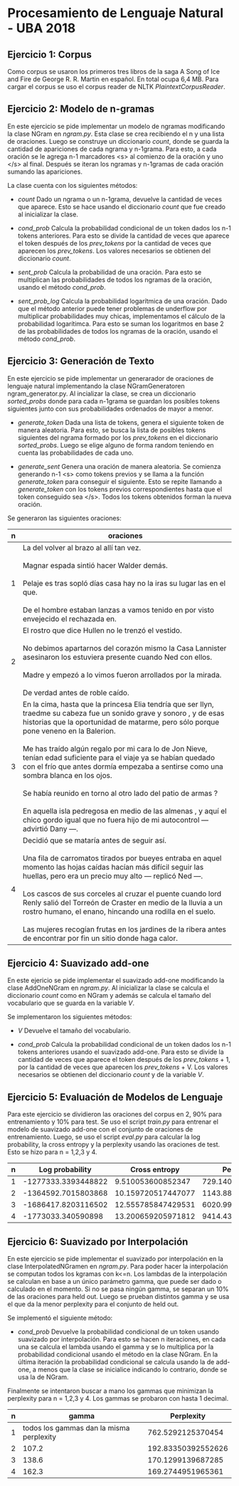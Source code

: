 Procesamiento de Lenguaje Natural - UBA 2018
============================================

Ejercicio 1: Corpus
-------------------
Como corpus se usaron los primeros tres libros de la saga A Song of Ice and Fire de George R. R. Martin en español. En total ocupa 6,4 MB.
Para cargar el corpus se uso el corpus reader de NLTK *PlaintextCorpusReader*.

Ejercicio 2: Modelo de n-gramas
-------------------------------
En este ejercicio se pide implementar un modelo de ngramas modificando la clase NGram en *ngram.py*.
Esta clase se crea recibiendo el n y una lista de oraciones. Luego se construye un diccionario *count*, donde se guarda la cantidad de apariciones de cada ngrama y n-1grama. Para esto, a cada oración se le agrega n-1 marcadores \<s\> al comienzo de la oración y uno \</s\> al final. Después se iteran los ngramas y n-1gramas de cada oración sumando las apariciones.

La clase cuenta con los siguientes métodos:

- *count*
Dado un ngrama o un n-1grama, devuelve la cantidad de veces que aparece. Esto se hace usando el diccionario *count* que fue creado al inicializar la clase.

- *cond_prob*
Calcula la probabilidad condicional de un token dados los n-1 tokens anteriores. Para esto se divide la cantidad de veces que aparece el token después de los *prev_tokens* por la cantidad de veces que aparecen los *prev_tokens*. Los valores necesarios se obtienen del diccionario *count*.

- *sent_prob*
Calcula la probabilidad de una oración. Para esto se multiplican las probabilidades de todos los ngramas de la oración, usando el método *cond_prob*.

- *sent_prob_log*
Calcula la probabilidad logarítmica de una oración. Dado que el método anterior puede tener problemas de underflow por multiplicar probabilidades muy chicas, implementamos el cálculo de la probabilidad logarítimca. Para esto se suman los logaritmos en base 2 de las probabilidades de todos los ngramas de la oración, usando el método *cond_prob*.

Ejercicio 3: Generación de Texto
--------------------------------
En este ejercicio se pide implementar un generarador de oraciones de lenguaje natural implementando la clase NGramGeneratoren ngram_generator.py.
Al incializar la clase, se crea un diccionario *sorted_probs* donde para cada n-1grama se guardan los posibles tokens siguientes junto con sus probabilidades ordenados de mayor a menor.

- *generate_token*
Dada una lista de tokens, genera el siguiente token de manera aleatoria. Para esto, se busca la lista de posibles tokens siguientes del ngrama formado por los *prev_tokens* en el diccionario *sorted_probs*. Luego se elige alguno de forma random teniendo en cuenta las probabilidades de cada uno. 

- *generate_sent*
Genera una oración de manera aleatoria. Se comienza generando n-1 \<s\> como tokens previos y se llama a la función *generate_token* para conseguir el siguiente. Esto se repite llamando a *generate_token* con los tokens previos correspondientes hasta que el token conseguido sea \</s\>. Todos los tokens obtenidos forman la nueva oración.

Se generaron las siguientes oraciones:

| n | oraciones |
|---|---|
| 1 | La del volver al brazo al allí tan vez. <br><br> Magnar espada sintió hacer Walder demás. <br><br> Pelaje es tras sopló días casa hay no la iras su lugar las en el que. <br><br> De el hombre estaban lanzas a vamos tenido en por visto envejecido el rechazada en.|
| 2 | El rostro que dice Hullen no le trenzó el vestido. <br><br> No debimos apartarnos del corazón mismo la Casa Lannister asesinaron los estuviera presente cuando Ned con ellos. <br><br> Madre y empezó a lo vimos fueron arrollados por la mirada. <br><br> De verdad antes de roble caído.|
| 3 | En la cima, hasta que la princesa Elia tendría que ser Ilyn, traedme su cabeza fue un sonido grave y sonoro , y de esas historias que la oportunidad de matarme, pero sólo porque pone veneno en la Balerion. <br><br> Me has traído algún regalo por mi cara lo de Jon Nieve, tenían edad suficiente para el viaje ya se habían quedado con el frío que antes dormía empezaba a sentirse como una sombra blanca en los ojos. <br><br> Se había reunido en torno al otro lado del patio de armas ? <br><br> En aquella isla pedregosa en medio de las almenas , y aquí el chico gordo igual que no fuera hijo de mi autocontrol — advirtió Dany —.|
| 4 |  Decidió que se mataría antes de seguir así. <br><br> Una fila de carromatos tirados por bueyes entraba en aquel momento las hojas caídas hacían más difícil seguir las huellas, pero era un precio muy alto — replicó Ned —. <br><br> Los cascos de sus corceles al cruzar el puente cuando lord Renly salió del Torreón de Craster en medio de la lluvia a un rostro humano, el enano, hincando una rodilla en el suelo. <br><br> Las mujeres recogían frutas en los jardines de la ribera antes de encontrar por fin un sitio donde haga calor.|

Ejercicio 4: Suavizado add-one
------------------------------
En este ejericio se pide implementar el suavizado add-one modificando la clase AddOneNGram en *ngram.py*.
Al inicializar la clase se calcula el diccionario *count* como en NGram y además se calcula el tamaño del vocabulario que se guarda en la variable *V*.

Se implementaron los siguientes métodos:

- *V*
Devuelve el tamaño del vocabulario.

- *cond_prob*
Calcula la probabilidad condicional de un token dados los n-1 tokens anteriores usando el suavizado add-one. Para esto se divide la cantidad de veces que aparece el token después de los *prev_tokens* + 1, por la cantidad de veces que aparecen los *prev_tokens* + V. Los valores necesarios se obtienen del diccionario *count* y de la variable *V*.

Ejercicio 5: Evaluación de Modelos de Lenguaje
----------------------------------------------
Para este ejercicio se dividieron las oraciones del corpus en 2, 90% para entrenamiento y 10% para test. Se uso el script *train.py* para entrenar el modelo de suavizado add-one con el conjunto de oraciones de entrenamiento. Luego, se uso el script *eval.py* para calcular la log probability, la cross entropy y la perplexity usando las oraciones de test. Esto se hizo para n = 1,2,3 y 4.

| n | Log probability | Cross entropy| Perplexity |
|---|---|---|---|
| 1 | -1277333.3393448822 | 9.510053600852347 | 729.1407896141487 |
| 2 | -1364592.7015803868 | 10.159720517447077 | 1143.880412497499 |
| 3 | -1686417.8203116502 | 12.555785847429531 | 6020.993511748579 |
| 4 | -1773033.340590898 | 13.200659205971812 | 9414.4376500024 |


Ejercicio 6: Suavizado por Interpolación
----------------------------------------
En este ejercicio se pide implementar el suavizado por interpolación en la clase InterpolatedNGramen en *ngram.py*.
Para poder hacer la interpolación se computan todos los kgramas con k<=n. Los lambdas de la interpolación se calculan en base a un único parámetro gamma, que puede ser dado o calculado en el momento. Si no se pasa ningún gamma, se separan un 10% de las oraciones para held out. Luego se prueban distintos gamma y se usa el que da la menor perplexity para el conjunto de held out.

Se implementó el siguiente método:

- *cond_prob*
Devuelve la probabilidad condicional de un token usando suavizado por interpolación. Para esto se hacen n iteraciones, en cada una se calcula el lambda usando el gamma y se lo multiplica por la probabilidad condicional usando el método en la clase NGram. En la última iteración la probabilidad condicional se calcula usando la de add-one, a menos que la clase se inicialice indicando lo contrario, donde se usa la de NGram.

Finalmente se intentaron buscar a mano los gammas que minimizan la perplexity para n = 1,2,3 y 4. Los gammas se probaron con hasta 1 decimal.

| n | gamma | Perplexity |
|---|---|---|
| 1 | todos los gammas dan la misma perplexity | 762.5292125370454 |
| 2 | 107.2 | 192.83350392552626 |
| 3 | 138.6 | 170.1299139687285 |
| 4 | 162.3 | 169.2744951965361 |